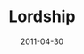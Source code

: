 ---
layout: message
category: message
series: "The Story"
title: "Lordship"
date: 2011-04-30
audio-description: "Brian Tome talks about what it means to submit to the King of the story."
audio: "http://s3.amazonaws.com/crossroadsaudiomessages/thestory06.mp3"
audio-title: "Lordship"
audio-duration: "54:05"
program-description: "The Story&#58; Lordship Program"
program: "http://www.crossroads.net/players/media/hq/04_30-05_01-11Program.pdf"
program-title: "Lordship"
video-description: "Brian Tome talks about what it means to submit to the King of the story."
video-title: "Lordship"
video: "https://s3.amazonaws.com/crossroadsvideomessages/thestory06.mp4"
video-poster: "https://www.crossroads.net/uploadedfiles/thestory06_still.jpg"
---